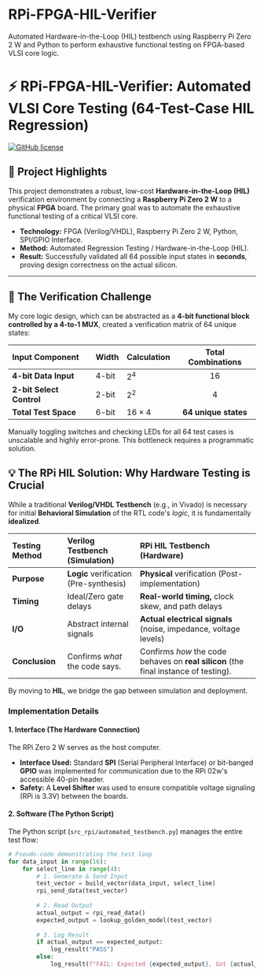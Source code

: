# RPi-FPGA-HIL-Verifier
Automated Hardware-in-the-Loop (HIL) testbench using Raspberry Pi Zero 2 W and Python to perform exhaustive functional testing on FPGA-based VLSI core logic.

# ⚡ RPi-FPGA-HIL-Verifier: Automated VLSI Core Testing (64-Test-Case HIL Regression)

[![GitHub license](https://img.shields.io/badge/license-MIT-blue.svg)](LICENSE)

## 🌟 Project Highlights

This project demonstrates a robust, low-cost **Hardware-in-the-Loop (HIL)** verification environment by connecting a **Raspberry Pi Zero 2 W** to a physical **FPGA** board. The primary goal was to automate the exhaustive functional testing of a critical VLSI core.

- **Technology:** FPGA (Verilog/VHDL), Raspberry Pi Zero 2 W, Python, SPI/GPIO Interface.
- **Method:** Automated Regression Testing / Hardware-in-the-Loop (HIL).
- **Result:** Successfully validated all 64 possible input states in **seconds**, proving design correctness on the actual silicon.

---

## 🧠 The Verification Challenge

My core logic design, which can be abstracted as a **4-bit functional block controlled by a 4-to-1 MUX**, created a verification matrix of 64 unique states:

| Input Component | Width | Calculation | Total Combinations |
| :--- | :--- | :--- | :---: |
| **4-bit Data Input** | 4-bit | $2^4$ | 16 |
| **2-bit Select Control** | 2-bit | $2^2$ | 4 |
| **Total Test Space** | 6-bit | $16 \times 4$ | **64 unique states** |

Manually toggling switches and checking LEDs for all 64 test cases is unscalable and highly error-prone. This bottleneck requires a programmatic solution.

## 💡 The RPi HIL Solution: Why Hardware Testing is Crucial

While a traditional **Verilog/VHDL Testbench** (e.g., in Vivado) is necessary for initial **Behavioral Simulation** of the RTL code's *logic*, it is fundamentally **idealized**.

| Testing Method | Verilog Testbench (Simulation) | RPi HIL Testbench (Hardware) |
| :--- | :--- | :--- |
| **Purpose** | **Logic** verification (Pre-synthesis) | **Physical** verification (Post-implementation) |
| **Timing** | Ideal/Zero gate delays | **Real-world timing,** clock skew, and path delays |
| **I/O** | Abstract internal signals | **Actual electrical signals** (noise, impedance, voltage levels) |
| **Conclusion** | Confirms *what* the code says. | Confirms *how* the code behaves on **real silicon** (the final instance of testing). |

By moving to **HIL**, we bridge the gap between simulation and deployment.

### Implementation Details

#### **1. Interface (The Hardware Connection)**

The RPi Zero 2 W serves as the host computer.

* **Interface Used:** Standard **SPI** (Serial Peripheral Interface) or bit-banged **GPIO** was implemented for communication due to the RPi 02w's accessible 40-pin header.
* **Safety:** A **Level Shifter** was used to ensure compatible voltage signaling (RPi is 3.3V) between the boards.

#### **2. Software (The Python Script)**

The Python script (`src_rpi/automated_testbench.py`) manages the entire test flow:

```python
# Pseudo-code demonstrating the test loop
for data_input in range(16):
    for select_line in range(4):
        # 1. Generate & Send Input
        test_vector = build_vector(data_input, select_line)
        rpi_send_data(test_vector) 
        
        # 2. Read Output
        actual_output = rpi_read_data()
        expected_output = lookup_golden_model(test_vector)
        
        # 3. Log Result
        if actual_output == expected_output:
            log_result("PASS")
        else:
            log_result(f"FAIL: Expected {expected_output}, Got {actual_output}")
